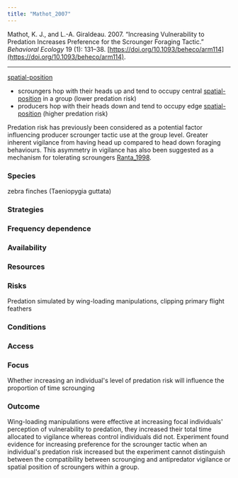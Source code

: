 ```yaml
---
title: "Mathot_2007"
---
```


Mathot, K. J., and L.-A. Giraldeau. 2007. “Increasing Vulnerability to Predation Increases Preference for the Scrounger Foraging Tactic.” _Behavioral Ecology_ 19 (1): 131–38. [https://doi.org/10.1093/beheco/arm114](https://doi.org/10.1093/beheco/arm114).

---
[spatial-position](../topics/spatial-position.md) 

- scroungers hop with their heads up and tend to occupy central [spatial-position](../topics/spatial-position.md) in a group (lower predation risk)
- producers hop with their heads down and tend to occupy edge [spatial-position](../topics/spatial-position.md) (higher predation risk)

Predation risk has previously been considered as a potential factor influencing producer scrounger tactic use at the group level. Greater inherent vigilance from having head up compared to head down foraging behaviours. This asymmetry in vigilance has also been suggested as a mechanism for tolerating scroungers [Ranta_1998](Ranta_1998.md). 

### Species
zebra finches (Taeniopygia guttata)

### Strategies

### Frequency dependence

### Availability

### Resources

### Risks
Predation simulated by wing-loading manipulations, clipping primary flight feathers

### Conditions

### Access

### Focus
Whether increasing an individual's level of predation risk will influence the proportion of time scrounging

### Outcome
Wing-loading manipulations were effective at increasing focal individuals' perception of vulnerability to predation, they increased their total time allocated to vigilance whereas control individuals did not. Experiment found evidence for increasing preference for the scrounger tactic when an individual's predation risk increased but the experiment cannot distinguish between the compatibility between scrounging and antipredator vigilance or spatial position of scroungers within a group. 

